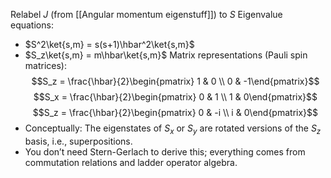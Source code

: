 Relabel $J$ (from [[Angular momentum eigenstuff]]) to $S$
Eigenvalue equations:
- $S^2\ket{s,m} = s(s+1)\hbar^2\ket{s,m}$
- $S_z\ket{s,m} = m\hbar\ket{s,m}$
Matrix representations (Pauli spin matrices):
$$S_z = \frac{\hbar}{2}\begin{pmatrix} 1 & 0 \\ 0 & -1\end{pmatrix}$$
$$S_x = \frac{\hbar}{2}\begin{pmatrix} 0 & 1 \\ 1 & 0\end{pmatrix}$$
$$S_z = \frac{\hbar}{2}\begin{pmatrix} 0 & -i \\ i & 0\end{pmatrix}$$
- Conceptually: The eigenstates of $S_x$​ or $S_y$​ are rotated versions of the $S_z$​ basis, i.e., superpositions.
- You don’t need Stern-Gerlach to derive this; everything comes from commutation relations and ladder operator algebra.